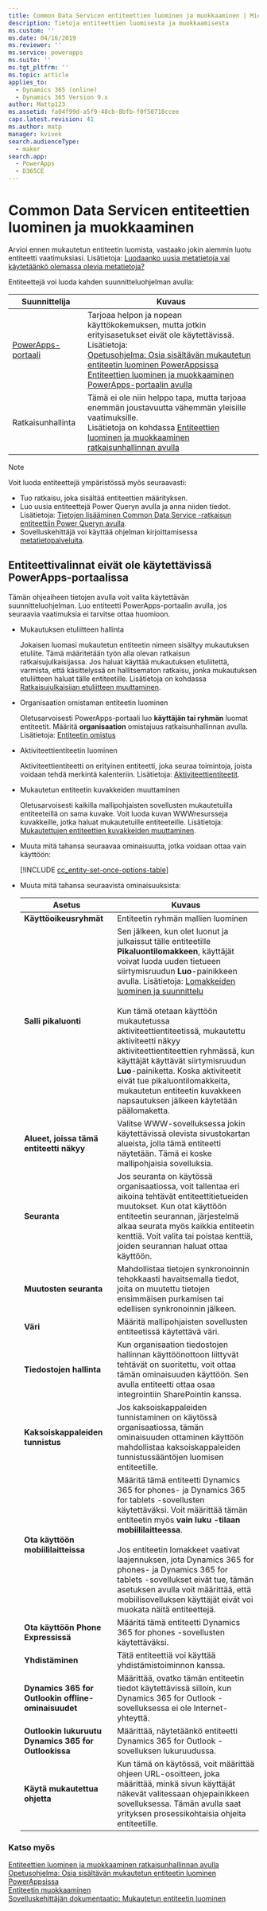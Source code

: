 ```yaml
---
title: Common Data Servicen entiteettien luominen ja muokkaaminen | MicrosoftDocs
description: Tietoja entiteettien luomisesta ja muokkaamisesta
ms.custom: ''
ms.date: 04/16/2019
ms.reviewer: ''
ms.service: powerapps
ms.suite: ''
ms.tgt_pltfrm: ''
ms.topic: article
applies_to:
  - Dynamics 365 (online)
  - Dynamics 365 Version 9.x
author: Mattp123
ms.assetid: fa04f99d-a5f9-48cb-8bfb-f0f50718ccee
caps.latest.revision: 41
ms.author: matp
manager: kvivek
search.audienceType:
  - maker
search.app:
  - PowerApps
  - D365CE
---
```

# <a name="create-and-edit-entities-in-common-data-service"></a>Common Data Servicen entiteettien luominen ja muokkaaminen

Arvioi ennen mukautetun entiteetin luomista, vastaako jokin aiemmin luotu entiteetti vaatimuksiasi. Lisätietoja: [Luodaanko uusia metatietoja vai käytetäänkö olemassa olevia metatietoja?](create-edit-metadata.md#create-new-metadata-or-use-existing-metadata)

Entiteettejä voi luoda kahden suunnitteluohjelman avulla:

|Suunnittelija| Kuvaus|
|--|--|
|[PowerApps-portaali](https://web.powerapps.com/?utm_source=padocs&utm_medium=linkinadoc&utm_campaign=referralsfromdoc)|Tarjoaa helpon ja nopean käyttökokemuksen, mutta jotkin erityisasetukset eivät ole käytettävissä.<br />Lisätietoja: <br />[Opetusohjelma: Osia sisältävän mukautetun entiteetin luominen PowerAppsissa](/powerapps/maker/common-data-service/create-custom-entity)<br />[Entiteettien luominen ja muokkaaminen PowerApps-portaalin avulla](create-edit-entities-portal.md)|
|Ratkaisunhallinta|Tämä ei ole niin helppo tapa, mutta tarjoaa enemmän joustavuutta vähemmän yleisille vaatimuksille. <br />Lisätietoja on kohdassa [Entiteettien luominen ja muokkaaminen ratkaisunhallinnan avulla](create-edit-entities-solution-explorer.md)|

> [!NOTE]
> Voit luoda entiteettejä ympäristössä myös seuraavasti:
> - Tuo ratkaisu, joka sisältää entiteettien määrityksen.
> - Luo uusia entiteettejä Power Queryn avulla ja anna niiden tiedot. Lisätietoja: [Tietojen lisääminen Common Data Service -ratkaisun entiteettiin Power Queryn avulla](/powerapps/maker/common-data-service/data-platform-cds-newentity-pq).
> - Sovelluskehittäjä voi käyttää ohjelman kirjoittamisessa [metatietopalveluita](/powerapps/developer/common-data-service/use-web-services#metadata-services).


## <a name="entity-options-not-available-in-the-powerapps-portal"></a>Entiteettivalinnat eivät ole käytettävissä PowerApps-portaalissa

Tämän ohjeaiheen tietojen avulla voit valita käytettävän suunnitteluohjelman. Luo entiteetti PowerApps-portaalin avulla, jos seuraavia vaatimuksia ei tarvitse ottaa huomioon.

- Mukautuksen etuliitteen hallinta

  Jokaisen luomasi mukautetun entiteetin nimeen sisältyy mukautuksen etuliite. Tämä määritetään työn alla olevan ratkaisun ratkaisujulkaisijassa. Jos haluat käyttää mukautuksen etuliitettä, varmista, että käsittelyssä on hallitsematon ratkaisu, jonka mukautuksen etuliitteen haluat tälle entiteetille. Lisätietoja on kohdassa [Ratkaisujulkaisijan etuliitteen muuttaminen](change-solution-publisher-prefix.md).

- Organisaation omistaman entiteetin luominen

  Oletusarvoisesti PowerApps-portaali luo **käyttäjän tai ryhmän** luomat entiteetit. Määritä **organisaation** omistajuus ratkaisunhallinnan avulla. Lisätietoja: [Entiteetin omistus](types-of-entities.md#entity-ownership)

- Aktiviteettientiteetin luominen

  Aktiviteettientiteetti on erityinen entiteetti, joka seuraa toimintoja, joista voidaan tehdä merkintä kalenteriin. Lisätietoja: [Aktiviteettientiteetit](types-of-entities.md#activity-entities).

- Mukautetun entiteetin kuvakkeiden muuttaminen

  Oletusarvoisesti kaikilla mallipohjaisten sovellusten mukautetuilla entiteeteillä on sama kuvake. Voit luoda kuvan WWWresursseja kuvakkeille, jotka haluat mukautetuille entiteeteille. Lisätietoja: [Mukautettujen entiteettien kuvakkeiden muuttaminen](../model-driven-apps/change-custom-entity-icons.md). 

- Muuta mitä tahansa seuraavaa ominaisuutta, jotka voidaan ottaa vain käyttöön:

  [!INCLUDE [cc_entity-set-once-options-table](../../includes/cc_entity-set-once-options-table.md)]

- Muuta mitä tahansa seuraavista ominaisuuksista:

  |Asetus   |Kuvaus  |
  |---------|---------|
  |**Käyttöoikeusryhmät**|Entiteetin ryhmän mallien luominen |
  |**Salli pikaluonti**|Sen jälkeen, kun olet luonut ja julkaissut tälle entiteetille **Pikaluontilomakkeen**, käyttäjät voivat luoda uuden tietueen siirtymisruudun **Luo**-painikkeen avulla. Lisätietoja: [Lomakkeiden luominen ja suunnittelu](../model-driven-apps/create-design-forms.md)<br /><br /> Kun tämä otetaan käyttöön mukautetussa aktiviteettientiteetissä, mukautettu aktiviteetti näkyy aktiviteettientiteettien ryhmässä, kun käyttäjät käyttävät siirtymisruudun **Luo**-painiketta. Koska aktiviteetit eivät tue pikaluontilomakkeita, mukautetun entiteetin kuvakkeen napsautuksen jälkeen käytetään päälomaketta.|
  |**Alueet, joissa tämä entiteetti näkyy**|Valitse WWW-sovelluksessa jokin käytettävissä olevista sivustokartan alueista, jolla tämä entiteetti näytetään. Tämä ei koske mallipohjaisia sovelluksia.|
  |**Seuranta**|Jos seuranta on käytössä organisaatiossa, voit tallentaa eri aikoina tehtävät entiteettitietueiden muutokset. Kun otat käyttöön entiteetin seurannan, järjestelmä alkaa seurata myös kaikkia entiteetin kenttiä. Voit valita tai poistaa kenttiä, joiden seurannan haluat ottaa käyttöön.|
  |**Muutosten seuranta**|Mahdollistaa tietojen synkronoinnin tehokkaasti havaitsemalla tiedot, joita on muutettu tietojen ensimmäisen purkamisen tai edellisen synkronoinnin jälkeen.  |
  |**Väri**|Määritä mallipohjaisten sovellusten entiteetissä käytettävä väri.|
  |**Tiedostojen hallinta**|Kun organisaation tiedostojen hallinnan käyttöönottoon liittyvät tehtävät on suoritettu, voit ottaa tämän ominaisuuden käyttöön. Sen avulla entiteetti ottaa osaa integrointiin SharePointin kanssa. |
  |**Kaksoiskappaleiden tunnistus**|Jos kaksoiskappaleiden tunnistaminen on käytössä organisaatiossa, tämän ominaisuuden ottaminen käyttöön mahdollistaa kaksoiskappaleiden tunnistussääntöjen luomisen entiteetille.|
  |**Ota käyttöön mobiililaitteissa**|Määritä tämä entiteetti Dynamics 365 for phones- ja Dynamics 365 for tablets -sovellusten käytettäväksi. Voit määrittää tämän entiteetin myös **vain luku -tilaan mobiililaitteessa**.<br /><br /> Jos entiteetin lomakkeet vaativat laajennuksen, jota Dynamics 365 for phones- ja Dynamics 365 for tablets -sovellukset eivät tue, tämän asetuksen avulla voit määrittää, että mobiilisovelluksen käyttäjät eivät voi muokata näitä entiteettejä.|
  |**Ota käyttöön Phone Expressissä**|Määritä tämä entiteetti Dynamics 365 for phones -sovellusten käytettäväksi.|
  |**Yhdistäminen**|Tätä entiteettiä voi käyttää yhdistämistoiminnon kanssa.|
  |**Dynamics 365 for Outlookin offline-ominaisuudet**|Määrittää, ovatko tämän entiteetin tiedot käytettävissä silloin, kun Dynamics 365 for Outlook -sovelluksessa ei ole Internet-yhteyttä.|
  |**Outlookin lukuruutu Dynamics 365 for Outlookissa**|Määrittää, näytetäänkö entiteetti Dynamics 365 for Outlook -sovelluksen lukuruudussa.|
  |**Käytä mukautettua ohjetta**|Kun tämä on käytössä, voit määrittää ohjeen URL-osoitteen, joka määrittää, minkä sivun käyttäjät näkevät valitessaan ohjepainikkeen sovelluksessa. Tämän avulla saat yrityksen prosessikohtaisia ohjeita entiteetille.|


### <a name="see-also"></a>Katso myös

[Entiteettien luominen ja muokkaaminen ratkaisunhallinnan avulla](create-edit-entities-solution-explorer.md)<br />
[Opetusohjelma: Osia sisältävän mukautetun entiteetin luominen PowerAppsissa](/powerapps/maker/common-data-service/create-custom-entity)<br />
[Entiteetin muokkaaminen](edit-entities.md)<br />
[Sovelluskehittäjän dokumentaatio: Mukautetun entiteetin luominen](/dynamics365/customer-engagement/developer/org-service/create-custom-entity)
